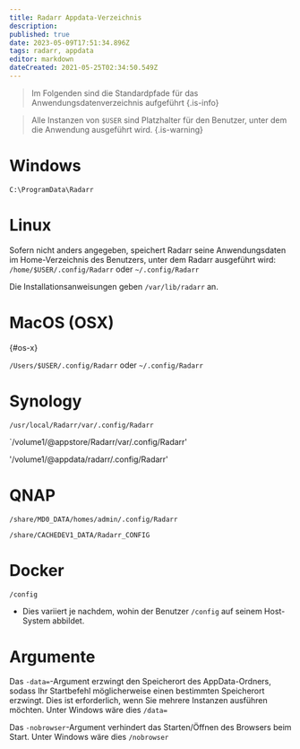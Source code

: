 ```yaml
---
title: Radarr Appdata-Verzeichnis
description: 
published: true
date: 2023-05-09T17:51:34.896Z
tags: radarr, appdata
editor: markdown
dateCreated: 2021-05-25T02:34:50.549Z
---
```


> Im Folgenden sind die Standardpfade für das Anwendungsdatenverzeichnis aufgeführt {.is-info}

> Alle Instanzen von `$USER` sind Platzhalter für den Benutzer, unter dem die Anwendung ausgeführt wird. {.is-warning}

# Windows

`C:\ProgramData\Radarr`

# Linux

Sofern nicht anders angegeben, speichert Radarr seine Anwendungsdaten im Home-Verzeichnis des Benutzers, unter dem Radarr ausgeführt wird: `/home/$USER/.config/Radarr` oder `~/.config/Radarr`

Die Installationsanweisungen geben `/var/lib/radarr` an.

# MacOS (OSX)

{#os-x}

`/Users/$USER/.config/Radarr` oder `~/.config/Radarr`

# Synology

`/usr/local/Radarr/var/.config/Radarr`

`/volume1/@appstore/Radarr/var/.config/Radarr'

'/volume1/@appdata/radarr/.config/Radarr'

# QNAP

`/share/MD0_DATA/homes/admin/.config/Radarr`

`/share/CACHEDEV1_DATA/Radarr_CONFIG`

# Docker

`/config`

- Dies variiert je nachdem, wohin der Benutzer `/config` auf seinem Host-System abbildet.

# Argumente

Das `-data=`-Argument erzwingt den Speicherort des AppData-Ordners, sodass Ihr Startbefehl möglicherweise einen bestimmten Speicherort erzwingt. Dies ist erforderlich, wenn Sie mehrere Instanzen ausführen möchten. Unter Windows wäre dies `/data=`

Das `-nobrowser`-Argument verhindert das Starten/Öffnen des Browsers beim Start. Unter Windows wäre dies `/nobrowser`